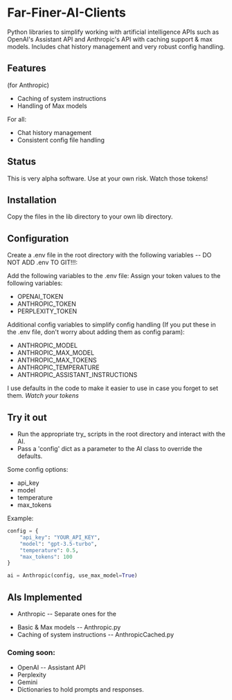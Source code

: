 # Far-Finer-AI-Clients
Python libraries to simplify working with artificial intelligence APIs such as OpenAI's Assistant API and Anthropic's API with caching support & max models. Includes chat history management and very robust config handling.

## Features
(for Anthropic)
* Caching of system instructions 
* Handling of Max models

For all:
* Chat history management
* Consistent config file handling

## Status
This is very alpha software. Use at your own risk. Watch those tokens!

## Installation
Copy the files in the lib directory to your own lib directory.

## Configuration
Create a .env file in the root directory with the following variables -- DO NOT ADD .env TO GIT!!!:

Add the following variables to the .env file: Assign your token values to the following variables:
* OPENAI_TOKEN
* ANTHROPIC_TOKEN
* PERPLEXITY_TOKEN

Additional config variables to simplify config handling (If you put these in the .env file, don't worry about adding them as config param):
* ANTHROPIC_MODEL
* ANTHROPIC_MAX_MODEL
* ANTHROPIC_MAX_TOKENS
* ANTHROPIC_TEMPERATURE
* ANTHROPIC_ASSISTANT_INSTRUCTIONS

I use defaults in the code to make it easier to use in case you forget to set them. *Watch your tokens*

## Try it out
* Run the appropriate try_ scripts in the root directory and interact with the AI.
* Pass a 'config' dict as a parameter to the AI class to override the defaults.

Some config options:
* api_key
* model
* temperature
* max_tokens

Example:
```python
config = {
    "api_key": "YOUR_API_KEY",
    "model": "gpt-3.5-turbo",
    "temperature": 0.5,
    "max_tokens": 100
}

ai = Anthropic(config, use_max_model=True)
```
## AIs Implemented

* Anthropic -- Separate ones for the
- Basic & Max models -- Anthropic.py
- Caching of system instructions -- AnthropicCached.py

### Coming soon:
* OpenAI -- Assistant API
* Perplexity
* Gemini
* Dictionaries to hold prompts and responses.
